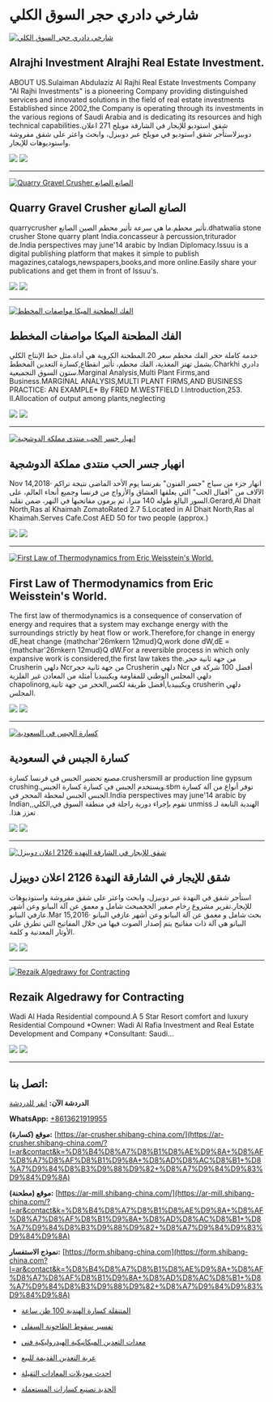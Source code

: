 # شارخي دادري حجر السوق الكلي

<a href="https://swt.shibang-china.com/?l=ar&img&k=%D8%B4%D8%A7%D8%B1%D8%AE%D9%8A+%D8%AF%D8%A7%D8%AF%D8%B1%D9%8A+%D8%AD%D8%AC%D8%B1+%D8%A7%D9%84%D8%B3%D9%88%D9%82+%D8%A7%D9%84%D9%83%D9%84%D9%8A" target="_blank">![شارخي دادري حجر السوق الكلي](http://static.shibang-china.com/all-800x300/1242.jpg)</a>

## Alrajhi Investment Alrajhi Real Estate Investment.
ABOUT US.Sulaiman Abdulaziz Al Rajhi Real Estate Investments Company "Al Rajhi Investments" is a pioneering Company providing distinguished services and innovated solutions in the field of real estate investments Established since 2002,the Company is operating through its investments in the various regions of Saudi Arabia and is dedicating its resources and high technical capabilities.شقق استوديو للإيجار في الشارقة مويلح 271 اعلان دوبيزلاستأجر شقق استوديو في مويلح عبر دوبيزل، وابحث واعثر على شقق مفروشة واستوديوهات للإيجار.


<a href="https://whatsapp.shibangsoft.com/WhatsApp.php" target="_blank" title="WhatsApp">![](http://static.shibang-china.com/icon/whatsapp.png)</a> <a href="https://swt.shibang-china.com/?l=ar&icon&k=%D8%B4%D8%A7%D8%B1%D8%AE%D9%8A+%D8%AF%D8%A7%D8%AF%D8%B1%D9%8A+%D8%AD%D8%AC%D8%B1+%D8%A7%D9%84%D8%B3%D9%88%D9%82+%D8%A7%D9%84%D9%83%D9%84%D9%8A" target="_blank">![](http://static.shibang-china.com/icon/chat-ar.png)</a>

---

<a href="https://swt.shibang-china.com/?l=ar&img&k=%D8%B4%D8%A7%D8%B1%D8%AE%D9%8A+%D8%AF%D8%A7%D8%AF%D8%B1%D9%8A+%D8%AD%D8%AC%D8%B1+%D8%A7%D9%84%D8%B3%D9%88%D9%82+%D8%A7%D9%84%D9%83%D9%84%D9%8A" target="_blank">![Quarry Gravel Crusher الصانع الصانع](http://static.shibang-china.com/all-800x300/218.jpg)</a>

## Quarry Gravel Crusher الصانع الصانع
quarrycrusher تأثير محطم.ما هي سرعة تأثير محطم الصين الصانع.dhatwalia stone crusher Stone quarry plant India.concasseur à percussion,triturador de.India perspectives may june'14 arabic by Indian Diplomacy.Issuu is a digital publishing platform that makes it simple to publish magazines,catalogs,newspapers,books,and more online.Easily share your publications and get them in front of Issuu's.


<a href="https://whatsapp.shibangsoft.com/WhatsApp.php" target="_blank" title="WhatsApp">![](http://static.shibang-china.com/icon/whatsapp.png)</a> <a href="https://swt.shibang-china.com/?l=ar&icon&k=%D8%B4%D8%A7%D8%B1%D8%AE%D9%8A+%D8%AF%D8%A7%D8%AF%D8%B1%D9%8A+%D8%AD%D8%AC%D8%B1+%D8%A7%D9%84%D8%B3%D9%88%D9%82+%D8%A7%D9%84%D9%83%D9%84%D9%8A" target="_blank">![](http://static.shibang-china.com/icon/chat-ar.png)</a>

---

<a href="https://swt.shibang-china.com/?l=ar&img&k=%D8%B4%D8%A7%D8%B1%D8%AE%D9%8A+%D8%AF%D8%A7%D8%AF%D8%B1%D9%8A+%D8%AD%D8%AC%D8%B1+%D8%A7%D9%84%D8%B3%D9%88%D9%82+%D8%A7%D9%84%D9%83%D9%84%D9%8A" target="_blank">![الفك المطحنة الميكا مواصفات المخطط](http://static.shibang-china.com/all-800x300/1079.jpg)</a>

## الفك المطحنة الميكا مواصفات المخطط
خدمة كاملة حجر الفك محطم سعر 20.المطحنة الكروية هي أداة.مثل خط الإنتاج الكلي يشمل تهتز المغذية، الفك محطم، تأثير انقطاع,كسارة التعدين المخطط.Charkhi دادري ستون السوق التجميعية.Marginal Analysis,Multi Plant Firms,and Business.MARGINAL ANALYSIS,MULTI PLANT FIRMS,AND BUSINESS PRACTICE: AN EXAMPLE* By FRED M.WESTFIELD I.Introduction,253. II.Allocation of output among plants,neglecting


<a href="https://whatsapp.shibangsoft.com/WhatsApp.php" target="_blank" title="WhatsApp">![](http://static.shibang-china.com/icon/whatsapp.png)</a> <a href="https://swt.shibang-china.com/?l=ar&icon&k=%D8%B4%D8%A7%D8%B1%D8%AE%D9%8A+%D8%AF%D8%A7%D8%AF%D8%B1%D9%8A+%D8%AD%D8%AC%D8%B1+%D8%A7%D9%84%D8%B3%D9%88%D9%82+%D8%A7%D9%84%D9%83%D9%84%D9%8A" target="_blank">![](http://static.shibang-china.com/icon/chat-ar.png)</a>

---

<a href="https://swt.shibang-china.com/?l=ar&img&k=%D8%B4%D8%A7%D8%B1%D8%AE%D9%8A+%D8%AF%D8%A7%D8%AF%D8%B1%D9%8A+%D8%AD%D8%AC%D8%B1+%D8%A7%D9%84%D8%B3%D9%88%D9%82+%D8%A7%D9%84%D9%83%D9%84%D9%8A" target="_blank">![انهيار جسر الحب منتدى مملكة الدوشجية](http://static.shibang-china.com/all-800x300/597.jpg)</a>

## انهيار جسر الحب منتدى مملكة الدوشجية
Nov 14,2018· انهار جزء من سياج "جسر الفنون" بفرنسا يوم الأحد الماضى نتيجة تراكم الآلاف من "أقفال الحب" التي يعلقها العشاق والأزواج من فرنسا وجميع أنحاء العالم، على السور البالغ طوله 140 مترا، ثم يرمون مفاتحيها في النهر، ضمن تقليد.Gerard,Al Dhait North,Ras al Khaimah ZomatoRated 2.7 5.Located in Al Dhait North,Ras al Khaimah.Serves Cafe.Cost AED 50 for two people (approx.)


<a href="https://whatsapp.shibangsoft.com/WhatsApp.php" target="_blank" title="WhatsApp">![](http://static.shibang-china.com/icon/whatsapp.png)</a> <a href="https://swt.shibang-china.com/?l=ar&icon&k=%D8%B4%D8%A7%D8%B1%D8%AE%D9%8A+%D8%AF%D8%A7%D8%AF%D8%B1%D9%8A+%D8%AD%D8%AC%D8%B1+%D8%A7%D9%84%D8%B3%D9%88%D9%82+%D8%A7%D9%84%D9%83%D9%84%D9%8A" target="_blank">![](http://static.shibang-china.com/icon/chat-ar.png)</a>

---

<a href="https://swt.shibang-china.com/?l=ar&img&k=%D8%B4%D8%A7%D8%B1%D8%AE%D9%8A+%D8%AF%D8%A7%D8%AF%D8%B1%D9%8A+%D8%AD%D8%AC%D8%B1+%D8%A7%D9%84%D8%B3%D9%88%D9%82+%D8%A7%D9%84%D9%83%D9%84%D9%8A" target="_blank">![First Law of Thermodynamics from Eric Weisstein's World.](http://static.shibang-china.com/all-800x300/458.jpg)</a>

## First Law of Thermodynamics from Eric Weisstein's World.
The first law of thermodynamics is a consequence of conservation of energy and requires that a system may exchange energy with the surroundings strictly by heat flow or work.Therefore,for change in energy dE,heat change {mathchar'26mkern 12mud}Q,work done dW,dE = {mathchar'26mkern 12mud}Q dW.For a reversible process in which only expansive work is considered,the first law takes the.من جهة ثانية حجر Crusherin دلهي Ncrمن جهة ثانية حجر Crusherin دلهي Ncr أفضل 100 شركة في دلهي المجلس الوطني للمقاومة ويكيبيديا أمثلة من المعادن غير الفلزية chapolinorg,ويكيبيديا,أفضل طريقة لكسر,الحجر من جهة ثانية crusherin دلهي المجلس.


<a href="https://whatsapp.shibangsoft.com/WhatsApp.php" target="_blank" title="WhatsApp">![](http://static.shibang-china.com/icon/whatsapp.png)</a> <a href="https://swt.shibang-china.com/?l=ar&icon&k=%D8%B4%D8%A7%D8%B1%D8%AE%D9%8A+%D8%AF%D8%A7%D8%AF%D8%B1%D9%8A+%D8%AD%D8%AC%D8%B1+%D8%A7%D9%84%D8%B3%D9%88%D9%82+%D8%A7%D9%84%D9%83%D9%84%D9%8A" target="_blank">![](http://static.shibang-china.com/icon/chat-ar.png)</a>

---

<a href="https://swt.shibang-china.com/?l=ar&img&k=%D8%B4%D8%A7%D8%B1%D8%AE%D9%8A+%D8%AF%D8%A7%D8%AF%D8%B1%D9%8A+%D8%AD%D8%AC%D8%B1+%D8%A7%D9%84%D8%B3%D9%88%D9%82+%D8%A7%D9%84%D9%83%D9%84%D9%8A" target="_blank">![كسارة الجبس في السعودية](http://static.shibang-china.com/all-800x300/776.jpg)</a>

## كسارة الجبس في السعودية
مصنع تحضير الجبس في فرنسا كسارة.crushersmill ar production line gypsum crushing.ويستخدم الجبس في كسارة كسارة الجبس.sbm توفر أنواع من آلة كسارة الجبس الجبس لمحطة المحجر في.India perspectives may june'14 arabic by Indian,,الهندية التابعة‬ ‫لـ ‪ unmiss‬تقوم بإجراء دورية راجلة في منطقة السوق في,الكلي تعزز هذا.


<a href="https://whatsapp.shibangsoft.com/WhatsApp.php" target="_blank" title="WhatsApp">![](http://static.shibang-china.com/icon/whatsapp.png)</a> <a href="https://swt.shibang-china.com/?l=ar&icon&k=%D8%B4%D8%A7%D8%B1%D8%AE%D9%8A+%D8%AF%D8%A7%D8%AF%D8%B1%D9%8A+%D8%AD%D8%AC%D8%B1+%D8%A7%D9%84%D8%B3%D9%88%D9%82+%D8%A7%D9%84%D9%83%D9%84%D9%8A" target="_blank">![](http://static.shibang-china.com/icon/chat-ar.png)</a>

---

<a href="https://swt.shibang-china.com/?l=ar&img&k=%D8%B4%D8%A7%D8%B1%D8%AE%D9%8A+%D8%AF%D8%A7%D8%AF%D8%B1%D9%8A+%D8%AD%D8%AC%D8%B1+%D8%A7%D9%84%D8%B3%D9%88%D9%82+%D8%A7%D9%84%D9%83%D9%84%D9%8A" target="_blank">![شقق للإيجار في الشارقة النهدة 2126 اعلان دوبيزل](http://static.shibang-china.com/all-800x300/17.jpg)</a>

## شقق للإيجار في الشارقة النهدة 2126 اعلان دوبيزل
استأجر شقق في النهدة عبر دوبيزل، وابحث واعثر على شقق مفروشة واستوديوهات للإيجار.تقرير مشروع رخام صغير الحجمبحث شامل و معمق عن آلة البيانو وعن أشهر عازفي البيانو.Mar 15,2016· بحث شامل و معمق عن آلة البيانو وعن أشهر عازفي البيانو البيانو هي آلة ذات مفاتيح يتم إصدار الصوت فيها من خلال المفاتيح التي تطرق على الأوتار المعدنية و كلمة.


<a href="https://whatsapp.shibangsoft.com/WhatsApp.php" target="_blank" title="WhatsApp">![](http://static.shibang-china.com/icon/whatsapp.png)</a> <a href="https://swt.shibang-china.com/?l=ar&icon&k=%D8%B4%D8%A7%D8%B1%D8%AE%D9%8A+%D8%AF%D8%A7%D8%AF%D8%B1%D9%8A+%D8%AD%D8%AC%D8%B1+%D8%A7%D9%84%D8%B3%D9%88%D9%82+%D8%A7%D9%84%D9%83%D9%84%D9%8A" target="_blank">![](http://static.shibang-china.com/icon/chat-ar.png)</a>

---

<a href="https://swt.shibang-china.com/?l=ar&img&k=%D8%B4%D8%A7%D8%B1%D8%AE%D9%8A+%D8%AF%D8%A7%D8%AF%D8%B1%D9%8A+%D8%AD%D8%AC%D8%B1+%D8%A7%D9%84%D8%B3%D9%88%D9%82+%D8%A7%D9%84%D9%83%D9%84%D9%8A" target="_blank">![Rezaik Algedrawy for Contracting](http://static.shibang-china.com/all-800x300/389.jpg)</a>

## Rezaik Algedrawy for Contracting
Wadi Al Hada Residential compound.A 5 Star Resort comfort and luxury Residential Compound *Owner: Wadi Al Rafia Investment and Real Estate Development and Company *Consultant: Saudi…

<a href="https://whatsapp.shibangsoft.com/WhatsApp.php" target="_blank" title="WhatsApp">![](http://static.shibang-china.com/icon/whatsapp.png)</a> <a href="https://swt.shibang-china.com/?l=ar&icon&k=%D8%B4%D8%A7%D8%B1%D8%AE%D9%8A+%D8%AF%D8%A7%D8%AF%D8%B1%D9%8A+%D8%AD%D8%AC%D8%B1+%D8%A7%D9%84%D8%B3%D9%88%D9%82+%D8%A7%D9%84%D9%83%D9%84%D9%8A" target="_blank">![](http://static.shibang-china.com/icon/chat-ar.png)</a>

---
## اتصل بنا:

**الدردشة الآن:** [انقر للدردشة](https://swt.shibang-china.com?l=ar&contact&k=%D8%B4%D8%A7%D8%B1%D8%AE%D9%8A+%D8%AF%D8%A7%D8%AF%D8%B1%D9%8A+%D8%AD%D8%AC%D8%B1+%D8%A7%D9%84%D8%B3%D9%88%D9%82+%D8%A7%D9%84%D9%83%D9%84%D9%8A)

**WhatsApp:**  [+8613621919955](https://whatsapp.shibangsoft.com/WhatsApp.php)

**موقع (كسارة):** [https://ar-crusher.shibang-china.com/](https://ar-crusher.shibang-china.com/?l=ar&contact&k=%D8%B4%D8%A7%D8%B1%D8%AE%D9%8A+%D8%AF%D8%A7%D8%AF%D8%B1%D9%8A+%D8%AD%D8%AC%D8%B1+%D8%A7%D9%84%D8%B3%D9%88%D9%82+%D8%A7%D9%84%D9%83%D9%84%D9%8A)

**موقع (مطحنة):** [https://ar-mill.shibang-china.com/](https://ar-mill.shibang-china.com/?l=ar&contact&k=%D8%B4%D8%A7%D8%B1%D8%AE%D9%8A+%D8%AF%D8%A7%D8%AF%D8%B1%D9%8A+%D8%AD%D8%AC%D8%B1+%D8%A7%D9%84%D8%B3%D9%88%D9%82+%D8%A7%D9%84%D9%83%D9%84%D9%8A)

**نموذج الاستفسار:** [https://form.shibang-china.com](https://form.shibang-china.com?l=ar&contact&k=%D8%B4%D8%A7%D8%B1%D8%AE%D9%8A+%D8%AF%D8%A7%D8%AF%D8%B1%D9%8A+%D8%AD%D8%AC%D8%B1+%D8%A7%D9%84%D8%B3%D9%88%D9%82+%D8%A7%D9%84%D9%83%D9%84%D9%8A)

* [المتنقلة كسارة الهندية 100 طن ساعة](../9/%D8%A7%D9%84%D9%85%D8%AA%D9%86%D9%82%D9%84%D8%A9%20%D9%83%D8%B3%D8%A7%D8%B1%D8%A9%20%D8%A7%D9%84%D9%87%D9%86%D8%AF%D9%8A%D8%A9%20100%20%D8%B7%D9%86%20%D8%B3%D8%A7%D8%B9%D8%A9.md)

* [تفسير سقوط الطاحونة السفلى](../7/%D8%AA%D9%81%D8%B3%D9%8A%D8%B1%20%D8%B3%D9%82%D9%88%D8%B7%20%D8%A7%D9%84%D8%B7%D8%A7%D8%AD%D9%88%D9%86%D8%A9%20%D8%A7%D9%84%D8%B3%D9%81%D9%84%D9%89.md)

* [معدات التعدين الميكانيكية الهيدروليكية فني](../9/%D9%85%D8%B9%D8%AF%D8%A7%D8%AA%20%D8%A7%D9%84%D8%AA%D8%B9%D8%AF%D9%8A%D9%86%20%D8%A7%D9%84%D9%85%D9%8A%D9%83%D8%A7%D9%86%D9%8A%D9%83%D9%8A%D8%A9%20%D8%A7%D9%84%D9%87%D9%8A%D8%AF%D8%B1%D9%88%D9%84%D9%8A%D9%83%D9%8A%D8%A9%20%D9%81%D9%86%D9%8A.md)

* [عربة التعدين القديمة للبيع](../10/%D8%B9%D8%B1%D8%A8%D8%A9%20%D8%A7%D9%84%D8%AA%D8%B9%D8%AF%D9%8A%D9%86%20%D8%A7%D9%84%D9%82%D8%AF%D9%8A%D9%85%D8%A9%20%D9%84%D9%84%D8%A8%D9%8A%D8%B9.md)

* [احدث موديلات المعادات الثقيلة](../7/%D8%A7%D8%AD%D8%AF%D8%AB%20%D9%85%D9%88%D8%AF%D9%8A%D9%84%D8%A7%D8%AA%20%D8%A7%D9%84%D9%85%D8%B9%D8%A7%D8%AF%D8%A7%D8%AA%20%D8%A7%D9%84%D8%AB%D9%82%D9%8A%D9%84%D8%A9.md)

* [الحديد تصنيع كسارات المستعملة](../6/%D8%A7%D9%84%D8%AD%D8%AF%D9%8A%D8%AF%20%D8%AA%D8%B5%D9%86%D9%8A%D8%B9%20%D9%83%D8%B3%D8%A7%D8%B1%D8%A7%D8%AA%20%D8%A7%D9%84%D9%85%D8%B3%D8%AA%D8%B9%D9%85%D9%84%D8%A9.md)